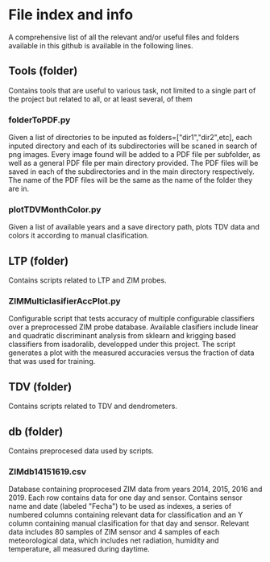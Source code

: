 # File index and info
A comprehensive list of all the relevant and/or useful files and folders available in this github is available in the following lines.

## Tools (folder)
Contains tools that are useful to various task, not limited to a single part of the project but related to all, or at least several, of them

### folderToPDF.py
Given a list of directories to be inputed as folders=["dir1","dir2",etc], each inputed directory and each of its subdirectories will be scaned in search of png images. Every image found will be added to a PDF file per subfolder, as well as a general PDF file per main directory provided. The PDF files will be saved in each of the subdirectories and in the main directory respectively. The name of the PDF files will be the same as the name of the folder they are in.

### plotTDVMonthColor.py
Given a list of available years and a save directory path, plots TDV data and colors it according to manual clasification.

## LTP (folder)
Contains scripts related to LTP and ZIM probes.

### ZIMMulticlasifierAccPlot.py
Configurable script that tests accuracy of multiple configurable classifiers over a preprocessed ZIM probe database. Available clasifiers include linear and quadratic discriminant analysis from sklearn and krigging based classifiers from isadoralib, developped under this project. The script generates a plot with the measured accuracies versus the fraction of data that was used for training.

## TDV (folder)
Contains scripts related to TDV and dendrometers.

## db (folder)
Contains preprocesed data used by scripts.

### ZIMdb14151619.csv
Database containing proprocesed ZIM data from years 2014, 2015, 2016 and 2019. Each row contains data for one day and sensor. Contains sensor name and date (labeled "Fecha") to be used as indexes, a series of numbered columns containing relevant data for classification and an Y column containing manual clasification for that day and sensor. Relevant data includes 80 samples of ZIM sensor and 4 samples of each meteorological data, which includes net radiation, humidity and temperature, all measured during daytime. 